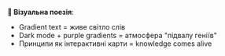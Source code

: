 **🎨 Візуальна поезія**:
- Gradient text = живе світло слів
- Dark mode + purple gradients = атмосфера "підвалу геніїв"
- Принципи як інтерактивні карти = knowledge comes alive